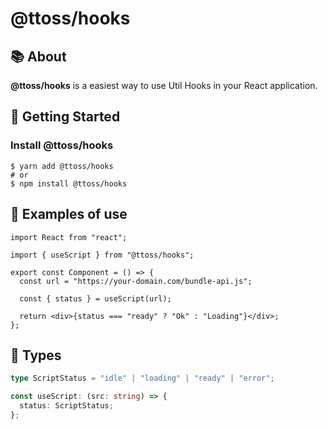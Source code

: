 # @ttoss/hooks

## 📚 About

<strong> @ttoss/hooks</strong> is a easiest way to use Util Hooks in your React application.

## 🚀 Getting Started

### Install @ttoss/hooks

```shell
$ yarn add @ttoss/hooks
# or
$ npm install @ttoss/hooks
```

## 📄 Examples of use

```tsx
import React from "react";

import { useScript } from "@ttoss/hooks";

export const Component = () => {
  const url = "https://your-domain.com/bundle-api.js";

  const { status } = useScript(url);

  return <div>{status === "ready" ? "Ok" : "Loading"}</div>;
};
```

## 📘 Types

```ts
type ScriptStatus = "idle" | "loading" | "ready" | "error";

const useScript: (src: string) => {
  status: ScriptStatus;
};
```
